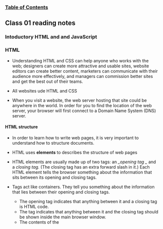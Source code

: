 
### [Table of Contents](https://wondwosentsige.github.io/code-201-reading-notes/Home)

## Class 01 reading notes

### Intoductory HTML and and JavaScript

### HTML

- Understanding HTML and CSS can help anyone who works with the web; designers can create more attractive and usable sites, website editors can create better content, marketers can communicate with their audience more effectively, and managers can commission better sites and get the best out of their teams.

- All websites ude HTML and CSS

- When you visit a website, the web server hosting that site could be anywhere in the world. In order for you to find the location of the web server, your browser will first connect to a Domain Name System (DNS) server.

#### HTML structure

- In order to learn how to write web pages, it is very important to understand how to structure documents.

- HTML uses __elements__ to describes the structure of web pages

- HTML elements are usually made up of two tags: an *_opening tag _* and a *_closing tag._* (The closing tag has an extra forward slash in it.) Each HTML element tells the browser something about the information that sits between its opening and closing tags.

- Tags act like containers. They tell you something about the information that lies between their opening and closing tags.

    - The opening <html> tag indicates that anything between it and a closing </html> tag is HTML code.
    - The <body> tag indicates that anything between it and the closing </body> tag should be shown inside the main browser window.
    - The contents of the <title> element are either shown in the top of the browser, above where you usually type in the URL of the page you want to visit, or on the tab for that page (if your browser uses tabs to allow youto view multiple pages at the same time).
    - Words between <h1> and </h1> are a main heading.
    - A paragraph of text appears between these <p> and </p> tags.

- Attributes provide additional information about the contents of an element. They appear on the opening tag of the element and are made up of two parts: a __name__ and a __value__, separated by an equals sign.

- In the example below, an attribute called *lang* is used to indicate the language used in this element. The value of this attribute on this page specifies it is in "US English".

    - <p lang="en-us">Paragraph in English</p>

























[>> NEXT (class 02 reading)](https://wondwosentsige.github.io/code-201-reading-notes/class-02)


